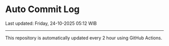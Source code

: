 # Auto Commit Log

Last updated: Friday, 24-10-2025 05:12 WIB

---

This repository is automatically updated every 2 hour using GitHub Actions.
